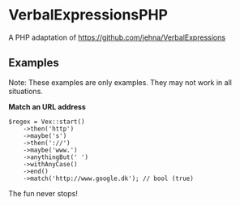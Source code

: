 # VerbalExpressionsPHP

A PHP adaptation of https://github.com/jehna/VerbalExpressions

## Examples

Note: These examples are only examples. They may not work in all situations.

**Match an URL address**

```
$regex = Vex::start()
	->then('http')
	->maybe('s')
	->then('://')
	->maybe('www.')
	->anythingBut(' ')
	->withAnyCase()
	->end()
	->match('http://www.google.dk'); // bool (true)
```

The fun never stops!